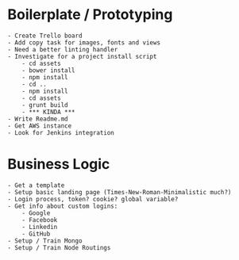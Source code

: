 # Boilerplate / Prototyping

    - Create Trello board
    - Add copy task for images, fonts and views
    - Need a better linting handler
    - Investigate for a project install script
        - cd assets
        - bower install
        - npm install
        - cd ..
        - npm install
        - cd assets
        - grunt build
        - *** KINDA ***
    - Write Readme.md
    - Get AWS instance
    - Look for Jenkins integration

# Business Logic
    
    - Get a template
    - Setup basic landing page (Times-New-Roman-Minimalistic much?)
    - Login process, token? cookie? global variable?
    - Get info about custom logins:
        - Google
        - Facebook
        - Linkedin
        - GitHub
    - Setup / Train Mongo
    - Setup / Train Node Routings